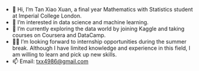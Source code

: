 - 👋 Hi, I’m Tan Xiao Xuan, a final year Mathematics with Statistics student at Imperial College London.
- 👀 I’m interested in data science and machine learning.
- 🌱 I’m currently exploring the data world by joining Kaggle and taking courses on Coursera and DataCamp. 
- 👩‍💻 I’m looking forward to internship opportunities during the summer break. Although I have limited knowledge and experience in this field, I am willing to learn and pick up new skills.
- 📫 Email: txx4986@gmail.com
